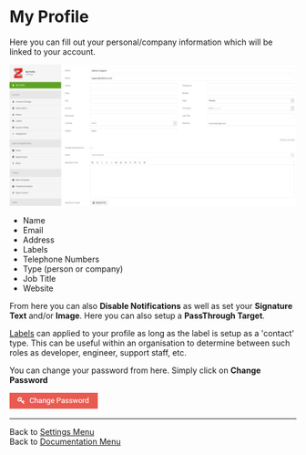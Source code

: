 # My Profile

Here you can fill out your personal/company information which will be linked to your account.

![myprofile01](/images/profile/myprofile01.png)

* Name
* Email
* Address
* Labels
* Telephone Numbers
* Type (person or company)
* Job Title
* Website

From here you can also **Disable Notifications** as well as set your **Signature Text** and/or **Image**. Here you can also setup a **PassThrough Target**.

[Labels](?file=Labels.md) can applied to your profile as long as the label is setup as a 'contact' type. This can be useful within an organisation to determine between such roles as developer, engineer, support staff, etc.

You can change your password from here. Simply click on **Change Password**

![myprofile02](/images/profile/myprofile02.png)

-------------------------------------------
Back to [Settings Menu](?file=Settings.md)  
Back to [Documentation Menu](?file=Index.md)